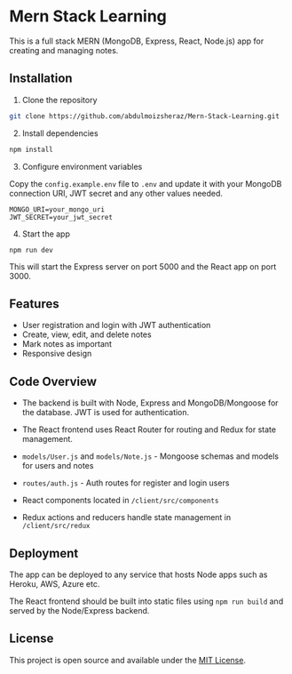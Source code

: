 # Mern Stack Learning

This is a full stack MERN (MongoDB, Express, React, Node.js) app for creating and managing notes.

## Installation

1. Clone the repository

```bash 
git clone https://github.com/abdulmoizsheraz/Mern-Stack-Learning.git
```

2. Install dependencies

```bash
npm install
```

3. Configure environment variables

Copy the `config.example.env` file to `.env` and update it with your MongoDB connection URI, JWT secret and any other values needed.

```
MONGO_URI=your_mongo_uri 
JWT_SECRET=your_jwt_secret
```

4. Start the app

```
npm run dev
```

This will start the Express server on port 5000 and the React app on port 3000.

## Features

- User registration and login with JWT authentication
- Create, view, edit, and delete notes 
- Mark notes as important
- Responsive design

## Code Overview

- The backend is built with Node, Express and MongoDB/Mongoose for the database. JWT is used for authentication.

- The React frontend uses React Router for routing and Redux for state management.

- `models/User.js` and `models/Note.js` - Mongoose schemas and models for users and notes

- `routes/auth.js` - Auth routes for register and login users
- React components located in `/client/src/components`

- Redux actions and reducers handle state management in `/client/src/redux`

## Deployment

The app can be deployed to any service that hosts Node apps such as Heroku, AWS, Azure etc.

The React frontend should be built into static files using `npm run build` and served by the Node/Express backend.

## License

This project is open source and available under the [MIT License](LICENSE).
